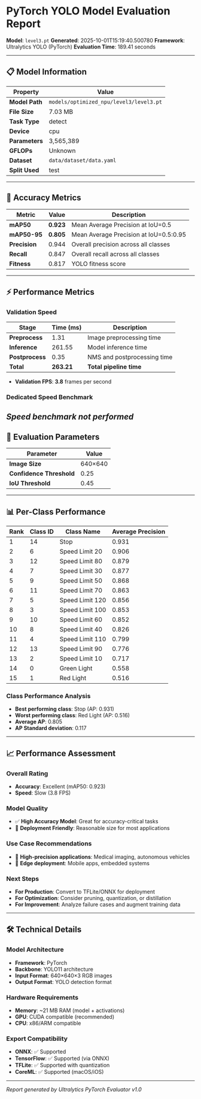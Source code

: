 # PyTorch YOLO Model Evaluation Report

**Model**: `level3.pt`
**Generated**: 2025-10-01T15:19:40.500780
**Framework**: Ultralytics YOLO (PyTorch)
**Evaluation Time**: 189.41 seconds

---

## 📋 Model Information

| Property | Value |
|----------|-------|
| **Model Path** | `models/optimized_npu/level3/level3.pt` |
| **File Size** | 7.03 MB |
| **Task Type** | detect |
| **Device** | cpu |
| **Parameters** | 3,565,389 |
| **GFLOPs** | Unknown |
| **Dataset** | `data/dataset/data.yaml` |
| **Split Used** | test |

---

## 🎯 Accuracy Metrics

| Metric | Value | Description |
|--------|-------|-------------|
| **mAP50** | **0.923** | Mean Average Precision at IoU=0.5 |
| **mAP50-95** | **0.805** | Mean Average Precision at IoU=0.5:0.95 |
| **Precision** | 0.944 | Overall precision across all classes |
| **Recall** | 0.847 | Overall recall across all classes |
| **Fitness** | 0.817 | YOLO fitness score |

---

## ⚡ Performance Metrics

### Validation Speed
| Stage | Time (ms) | Description |
|-------|-----------|-------------|
| **Preprocess** | 1.31 | Image preprocessing time |
| **Inference** | 261.55 | Model inference time |
| **Postprocess** | 0.35 | NMS and postprocessing time |
| **Total** | **263.21** | **Total pipeline time** |

- **Validation FPS**: **3.8** frames per second

### Dedicated Speed Benchmark

*Speed benchmark not performed*
---

## 🎪 Evaluation Parameters

| Parameter | Value |
|-----------|-------|
| **Image Size** | 640×640 |
| **Confidence Threshold** | 0.25 |
| **IoU Threshold** | 0.45 |

---
## 📊 Per-Class Performance

| Rank | Class ID | Class Name | Average Precision |
|------|----------|------------|-------------------|
| 1 | 14 | Stop | 0.931 |
| 2 | 6 | Speed Limit 20 | 0.906 |
| 3 | 12 | Speed Limit 80 | 0.879 |
| 4 | 7 | Speed Limit 30 | 0.877 |
| 5 | 9 | Speed Limit 50 | 0.868 |
| 6 | 11 | Speed Limit 70 | 0.863 |
| 7 | 5 | Speed Limit 120 | 0.856 |
| 8 | 3 | Speed Limit 100 | 0.853 |
| 9 | 10 | Speed Limit 60 | 0.852 |
| 10 | 8 | Speed Limit 40 | 0.826 |
| 11 | 4 | Speed Limit 110 | 0.799 |
| 12 | 13 | Speed Limit 90 | 0.776 |
| 13 | 2 | Speed Limit 10 | 0.717 |
| 14 | 0 | Green Light | 0.558 |
| 15 | 1 | Red Light | 0.516 |

### Class Performance Analysis
- **Best performing class**: Stop (AP: 0.931)
- **Worst performing class**: Red Light (AP: 0.516)
- **Average AP**: 0.805
- **AP Standard deviation**: 0.117

---
## 📈 Performance Assessment

### Overall Rating
- **Accuracy**: Excellent (mAP50: 0.923)
- **Speed**: Slow (3.8 FPS)

### Model Quality
- ✅ **High Accuracy Model**: Great for accuracy-critical tasks
- 📱 **Deployment Friendly**: Reasonable size for most applications

### Use Case Recommendations
- 🎯 **High-precision applications**: Medical imaging, autonomous vehicles
- 📱 **Edge deployment**: Mobile apps, embedded systems

### Next Steps
- **For Production**: Convert to TFLite/ONNX for deployment
- **For Optimization**: Consider pruning, quantization, or distillation
- **For Improvement**: Analyze failure cases and augment training data

---

## 🛠️ Technical Details

### Model Architecture
- **Framework**: PyTorch
- **Backbone**: YOLO11 architecture
- **Input Format**: 640×640×3 RGB images
- **Output Format**: YOLO detection format

### Hardware Requirements
- **Memory**: ~21 MB RAM (model + activations)
- **GPU**: CUDA compatible (recommended)
- **CPU**: x86/ARM compatible

### Export Compatibility
- **ONNX**: ✅ Supported
- **TensorFlow**: ✅ Supported (via ONNX)
- **TFLite**: ✅ Supported with quantization
- **CoreML**: ✅ Supported (macOS/iOS)

---

*Report generated by Ultralytics PyTorch Evaluator v1.0*
